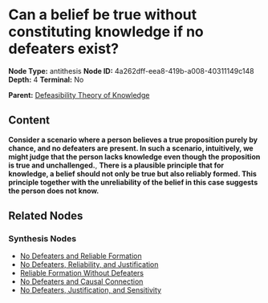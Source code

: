 # Can a belief be true without constituting knowledge if no defeaters exist?

**Node Type:** antithesis
**Node ID:** 4a262dff-eea8-419b-a008-40311149c148
**Depth:** 4
**Terminal:** No

**Parent:** [Defeasibility Theory of Knowledge](defeasibility-theory-of-knowledge-synthesis-b397997e-2015-4b6e-8d6e-e6dcb753e0c8.md)

## Content

**Consider a scenario where a person believes a true proposition purely by chance, and no defeaters are present. In such a scenario, intuitively, we might judge that the person lacks knowledge even though the proposition is true and unchallenged.**, **There is a plausible principle that for knowledge, a belief should not only be true but also reliably formed. This principle together with the unreliability of the belief in this case suggests the person does not know.**

## Related Nodes

### Synthesis Nodes

- [No Defeaters and Reliable Formation](no-defeaters-and-reliable-formation-synthesis-78bdc879-f75b-4d1a-9822-c0f9d53b91fe.md)
- [No Defeaters, Reliability, and Justification](no-defeaters-reliability-and-justification-synthesis-ff026bda-fd88-408d-8fb7-08a7867505b0.md)
- [Reliable Formation Without Defeaters](reliable-formation-without-defeaters-synthesis-b43909b2-86bd-4309-a127-7e07b10b8f4b.md)
- [No Defeaters and Causal Connection](no-defeaters-and-causal-connection-synthesis-74a6ccc8-2224-481e-b314-f6d28be6bc55.md)
- [No Defeaters, Justification, and Sensitivity](no-defeaters-justification-and-sensitivity-synthesis-9f9c47dd-cfe3-4651-b0bd-3981f96b337e.md)
